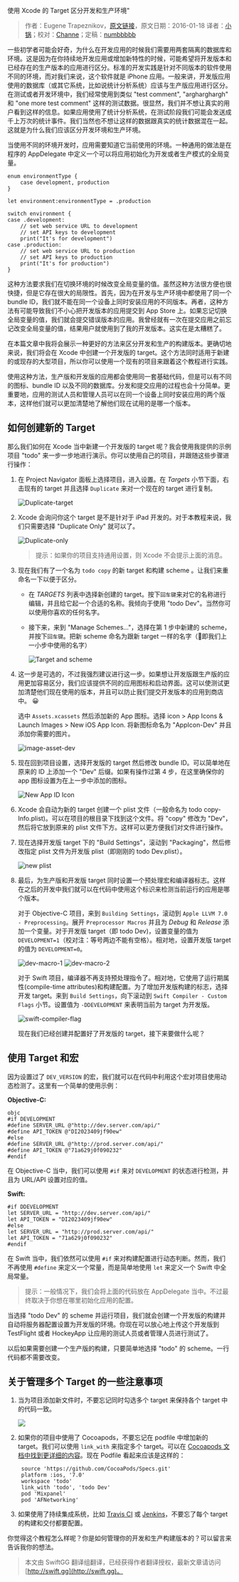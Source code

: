 使用 Xcode 的 Target 区分开发和生产环境"

> 作者：Eugene Trapeznikov，[原文链接](http://www.appcoda.com/using-xcode-targets/)，原文日期：2016-01-18
> 译者：[小锅](http://www.swiftyper.com)；校对：[Channe](http://www.jianshu.com/users/7a07113a6597/latest_articles)；定稿：[numbbbbb](http://numbbbbb.com/)
  









一些初学者可能会好奇，为什么在开发应用的时候我们需要用两套隔离的数据库和环境。这是因为在你持续地开发应用或增加新特性的时候，可能希望将开发版本和已经存在的生产版本的应用进行区分。标准的开发实践是针对不同版本的软件使用不同的环境，而对我们来说，这个软件就是 iPhone 应用。一般来讲，开发版应用使用的数据库（或其它系统，比如说统计分析系统）应该与生产版应用进行区分。在测试或者开发环境中，我们经常使用到类似 "test comment", "argharghargh" 和 "one more test comment" 这样的测试数据。很显然，我们并不想让真实的用户看到这样的信息。如果应用使用了统计分析系统，在测试阶段我们可能会发送成千上万次的统计事件。我们当然也不想让这样的数据跟真实的统计数据混在一起。这就是为什么我们应该区分开发环境和生产环境。



当使用不同的环境开发时，应用需要知道它当前使用的环境。一种通用的做法是在程序的 AppDelegate 中定义一个可以将应用初始化为开发或者生产模式的全局变量。

    
    enum environmentType {
        case development, production
    }
     
    let environment:environmentType = .production
     
    switch environment {
    case .development:
        // set web service URL to development
        // set API keys to development
        print("It's for development")
    case .production:
        // set web service URL to production
        // set API keys to production
        print("It's for production")
    }

这种方法要求我们在切换环境的时候改变全局变量的值。虽然这种方法很方便也很快捷，但是它存在很大的局限性。首先，因为在开发与生产环境中都使用了同一个 bundle ID，我们就不能在同一个设备上同时安装应用的不同版本。再者，这种方法有可能导致我们不小心把开发版本的应用提交到 App Store 上。如果忘记切换全局变量的值，我们就会提交错误版本的应用。我曾经就有一次在提交应用之前忘记改变全局变量的值，结果用户就使用到了我的开发版本。这实在是太糟糕了。

在本篇文章中我将会展示一种更好的方法来区分开发和生产的构建版本。更确切地来说，我们将会在 Xcode 中创建一个开发版的 target。这个方法同时适用于新建的或现存的大型项目，所以你可以使用一个现有的项目来跟着这个教程进行实践。

使用这种方法，生产版和开发版的应用都会使用同一套基础代码，但是可以有不同的图标、bundle ID 以及不同的数据库。分发和提交应用的过程也会十分简单。更重要地，应用的测试人员和管理人员可以在同一个设备上同时安装应用的两个版本，这样他们就可以更加清楚地了解他们现在试用的是哪一个版本。

## 如何创建新的 Target

那么我们如何在 Xcode 当中新建一个开发版的 target 呢？我会使用我提供的示例项目 "todo" 来一步一步地进行演示。你可以使用自己的项目，并跟随这些步骤进行操作：


1. 在 Project Navigator 面板上选择项目，进入设置。在 *Targets* 小节下面，右击现有的 target 并且选择 `Duplicate` 来对一个现在的 target 进行复制。

     ![Duplicate-target](http://www.appcoda.com/wp-content/uploads/2016/01/Duplicate-target.png)

2. Xcode 会询问你这个 target 是不是针对于 iPad 开发的。对于本教程来说，我们只需要选择 "Duplicate Only" 就可以了。

   ![Duplicate-only](http://www.appcoda.com/wp-content/uploads/2016/01/Duplicate-only.png) 

   >  提示：如果你的项目支持通用设置，则 Xcode 不会提示上面的消息。

3. 现在我们有了一个名为 `todo copy` 的新 target 和构建 scheme 。让我们来重命名一下以便于区分。

   * 在 *TARGETS* 列表中选择新创建的 target。按下`回车键`来对它的名称进行编辑，并且给它起一个合适的名称。我倾向于使用 "todo Dev"。当然你可以使用你喜欢的任何名字。

   * 接下来，来到 "Manage Schemes…"，选择在第 1 步中新建的 scheme，并按下`回车键`。把新 scheme 命名为跟新 target 一样的名字（即我们上一小步中使用的名字）

     ![Target and scheme](http://www.appcoda.com/wp-content/uploads/2016/01/Targetandscheme.png)

4. 这一步是可选的，不过我强烈建议进行这一步。如果想让开发版跟生产版的应用更加容易区分，我们应该提供不同的应用图标和启动界面。这可以使测试更加清楚他们现在使用的版本，并且可以防止我们提交开发版本的应用到商店中。 😀

   选中 `Assets.xcassets` 然后添加新的 App 图标。选择 icon > App Icons & Launch Images > New iOS App Icon. 将新图标命名为 "AppIcon-Dev" 并且添加你需要的图片。

   ![image-asset-dev](http://www.appcoda.com/wp-content/uploads/2016/01/image-asset-dev.jpg) 

5. 现在回到项目设置，选择开发版的 target 然后修改 bundle ID。可以简单地在原来的 ID 上添加一个 "Dev" 后缀。如果有操作过第 4 步，在这里确保你的 app 图标设置为在上一步中添加的图标。

   ![New App ID Icon](http://www.appcoda.com/wp-content/uploads/2016/01/NewAppIDIcon.png)

6. Xcode 会自动为新的 target 创建一个 plist 文件（一般命名为 todo copy-Info.plist)。可以在项目的根目录下找到这个文件。将 "copy" 修改为 "Dev"，然后将它放到原来的 plist 文件下方。这样可以更方便我们对文件进行操作。

7. 现在选择开发版 target 下的 "Build Settings"，滚动到 "Packaging"，然后修改指定 plist 文件为开发版 plist（即刚刚的 todo Dev.plist）。

	![new plist](http://www.appcoda.com/wp-content/uploads/2016/01/newplist.png)

8. 最后，为生产版和开发版 target 同时设置一个预处理宏和编译器标志。这样在之后的开发中我们就可以在代码中使用这个标识来检测当前运行的应用是哪个版本。
	
	对于 Objective-C 项目，来到 `Building Settings`，滚动到 `Apple LLVM 7.0 - Preprocessing`。展开 `Preprocessor Macros` 并且为 *Debug* 和 *Release* 添加一个变量。对于开发版 target（即 todo Dev)，设置变量的值为 `DEVELOPMENT=1`（校对注：等号两边不能有空格）。相对地，设置开发版 target 的值为 `DEVELOPMENT=0`。
	
	![dev-macro-1](http://www.appcoda.com/wp-content/uploads/2016/01/dev-macro-1-1.png)
	![dev-macro-2](http://www.appcoda.com/wp-content/uploads/2016/01/dev-macro-2-1.png)
	
	对于 Swift 项目，编译器不再支持预处理指令了。相对地，它使用了运行期属性(compile-time attributes)和构建配置。为了增加开发版构建的标志，选择开发 target。来到 `Build Settings`，向下滚动到 `Swift Compiler - Custom Flags` 小节。设置值为 `-DDEVELOPMENT` 来表明当前为 target 为开发版。
	
	![swift-compiler-flag](http://www.appcoda.com/wp-content/uploads/2016/01/swift-compiler-flag.png)
	
	现在我们已经创建并配置好了开发版的 target，接下来要做什么呢？
	
## 使用 Target 和宏

因为设置过了 `DEV_VERSION` 的宏，我们就可以在代码中利用这个宏对项目使用动态检测了。这里有一个简单的使用示例：

**Objective-C:**

    objc
    #if DEVELOPMENT
    #define SERVER_URL @"http://dev.server.com/api/"
    #define API_TOKEN @"DI2023409jf90ew"
    #else
    #define SERVER_URL @"http://prod.server.com/api/"
    #define API_TOKEN @"71a629j0f090232"
    #endif

在 Objective-C 当中，我们可以使用 `#if` 来对 `DEVELOPMENT` 的状态进行检测，并且为 URL/API 设置对应的值。

**Swift:**

    
    #if DDEVELOPMENT
    let SERVER_URL = "http://dev.server.com/api/"
    let API_TOKEN = "DI2023409jf90ew"
    #else
    let SERVER_URL = "http://prod.server.com/api/"
    let API_TOKEN = "71a629j0f090232"
    #endif

在 Swift 当中，我们依然可以使用 `#if` 来对构建配置进行动态判断。然而，我们不再使用 `#define` 来定义一个常量，而是简单地使用 `let` 来定义一个 Swift 中全局常量。

> 提示：一般情况下，我们会将上面的代码放在 AppDelegate 当中。不过最终取决于你想在哪里初始化应用的配置。

当选择 "todo Dev" 的 scheme 并运行项目，我们就会创建一个开发版的构建并自动将服务器配置设置为开发版的环境。你现在可以放心地上传这个开发版到 TestFlight 或者 HockeyApp 让应用的测试人员或者管理人员进行测试了。

以后如果需要创建一个生产版的构建，只要简单地选择 "todo" 的 scheme。一行代码都不需要改变。

## 关于管理多个 Target 的一些注意事项

1. 当为项目添加新文件时，不要忘记同时勾选多个 target  来保持各个 target 中的代码一致。

	![](http://www.appcoda.com/wp-content/uploads/2016/01/add-new-file.png)
	
2. 如果你的项目中使用了 Cocoapods，不要忘记在 podfile 中增加新的 target。我们可以使用 `link_with` 来指定多个 target。可以在 [Cocoapods 文档中找到更详细的内容](https://guides.cocoapods.org/)。现在 Podfile 看起来应该是这样的：

	    source 'https://github.com/CocoaPods/Specs.git'
    	platform :ios, '7.0'
    	workspace 'todo'
    	link_with 'todo', 'todo Dev'
    	pod 'Mixpanel'
    	pod 'AFNetworking'
	
3. 如果使用了持续集成系统，比如 [Travis CI](https://travis-ci.org/) 或 [Jenkins](https://jenkins-ci.org/)，不要忘了每个 target 的构建和交付都要配置。

你觉得这个教程怎么样呢？你是如何管理你的开发和生产构建版本的？可以留言来告诉我你的想法。
> 本文由 SwiftGG 翻译组翻译，已经获得作者翻译授权，最新文章请访问 [http://swift.gg](http://swift.gg)。